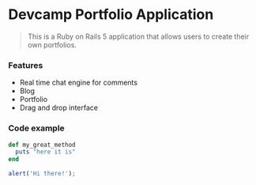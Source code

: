 # Devcamp Portfolio Application

> This is a Ruby on Rails 5 application that allows users to create their own portfolios.

### Features

- Real time chat engine for comments
- Blog
- Portfolio
- Drag and drop interface

### Code example

```ruby
def my_great_method
  puts "here it is"
end
```

```javascript
alert('Hi there!');
``` 